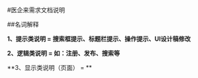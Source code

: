 #医企来需求文档说明

##名词解释

**1、提示类说明 = 搜索框提示、标题栏提示、操作提示、UI设计稿修改**

**2、逻辑类说明 = 如：注册、发布、搜索等**

**3、显示类说明（页面） = **